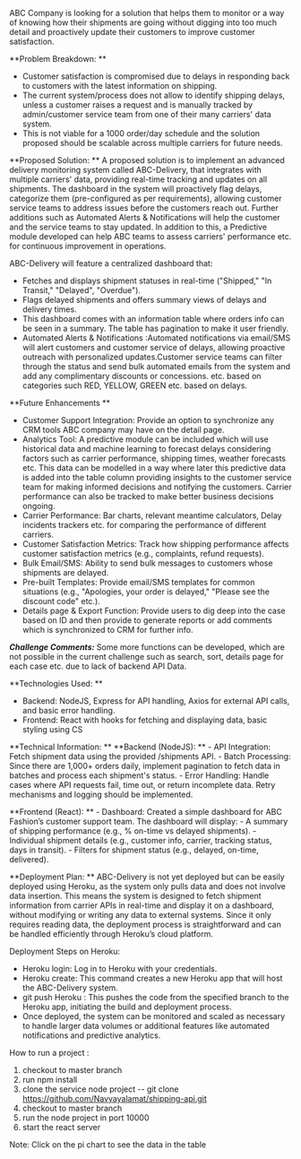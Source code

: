 ABC Company is looking for a solution that helps them to monitor or a way of knowing how their shipments are going without digging into too much detail and proactively update their customers to improve customer satisfaction. 

**Problem Breakdown:  **
- Customer satisfaction is compromised due to delays in responding back to customers with the latest information on shipping. 
- The current system/process does not allow to identify shipping delays, unless a customer raises a request and is manually tracked by admin/customer service team from one of their many carriers' data system. 
- This is not viable for a 1000 order/day schedule and the solution proposed should be scalable across multiple carriers for future needs.  
  
**Proposed Solution: **
A proposed solution is to implement an advanced delivery monitoring system called ABC-Delivery, that integrates with multiple carriers' data, providing real-time tracking and updates on all shipments. The dashboard in the system will proactively flag delays, categorize them (pre-configured as per requirements), allowing customer service teams to address issues before the customers reach out. Further additions such as Automated Alerts & Notifications will help the customer and the service teams to stay updated. In addition to this, a Predictive module developed can help ABC teams to assess carriers' performance etc. for continuous improvement in operations. 

ABC-Delivery will feature a centralized dashboard that: 

- Fetches and displays shipment statuses in real-time ("Shipped," "In Transit," "Delayed", "Overdue"). 
- Flags delayed shipments and offers summary views of delays and delivery times. 
- This dashboard comes with an information table where orders info can be seen in a summary. The table has pagination to make it user friendly.
- Automated Alerts & Notifications :Automated notifications via email/SMS will alert customers and customer service of delays, allowing proactive outreach with personalized updates.Customer service teams can filter through the status and send bulk automated emails from the system and add any complimentary discounts or concessions. etc. based on categories such RED, YELLOW, GREEN etc. based on delays. 

**Future Enhancements **
- Customer Support Integration: Provide an option to synchronize any CRM tools ABC company may have on the detail page.  
- Analytics Tool: A predictive module can be included which will use historical data and machine learning to forecast delays considering factors such as carrier performance, shipping times, weather forecasts etc. This data can be modelled in a way where later this predictive data is added into the table column providing insights to the customer service team for making informed decisions and notifying the customers. Carrier performance can also be tracked to make better business decisions ongoing. 
- Carrier Performance: Bar charts, relevant meantime calculators, Delay incidents trackers etc. for comparing the performance of different carriers. 
- Customer Satisfaction Metrics: Track how shipping performance affects customer satisfaction metrics (e.g., complaints, refund requests). 
- Bulk Email/SMS: Ability to send bulk messages to customers whose shipments are delayed. 
- Pre-built Templates: Provide email/SMS templates for common situations (e.g., "Apologies, your order is delayed," "Please see the discount code" etc.). 
- Details page & Export Function: Provide users to dig deep into the case based on ID and then provide to generate reports or add comments which is synchronized to CRM for further info.  

_**Challenge Comments:**_ Some more functions can be developed, which are not possible in the current challenge such as search, sort, details page for each case etc. due to lack of backend API Data. 
 
**Technologies Used: **
- Backend: NodeJS, Express for API handling, Axios for external API calls, and basic error handling. 
- Frontend: React with hooks for fetching and displaying data, basic styling using CS
  
**Technical Information: **
  **Backend (NodeJS): **
      - API Integration: Fetch shipment data using the provided /shipments API. 
      - Batch Processing: Since there are 1,000+ orders daily, implement pagination to fetch data in batches and process each shipment's status. 
      - Error Handling: Handle cases where API requests fail, time out, or return incomplete data. Retry mechanisms and logging should be implemented. 

**Frontend (React): **
       - Dashboard: Created a simple dashboard for ABC Fashion’s customer support team. The dashboard will display: 
       - A summary of shipping performance (e.g., % on-time vs delayed shipments). 
       - Individual shipment details (e.g., customer info, carrier, tracking status, days in transit). 
       - Filters for shipment status (e.g., delayed, on-time, delivered). 

**Deployment Plan: **
ABC-Delivery is not yet deployed but can be easily deployed using Heroku, as the system only pulls data and does not involve data insertion. This means the system is designed to fetch shipment information from carrier APIs in real-time and display it on a dashboard, without modifying or writing any data to external systems. Since it only requires reading data, the deployment process is straightforward and can be handled efficiently through Heroku’s cloud platform. 

Deployment Steps on Heroku: 
- Heroku login: Log in to Heroku with your credentials. 
- Heroku create: This command creates a new Heroku app that will host the ABC-Delivery system. 
- git push Heroku <branch name>: This pushes the code from the specified branch to the Heroku app, initiating the build and deployment process. 
- Once deployed, the system can be monitored and scaled as necessary to handle larger data volumes or additional features like automated notifications and predictive analytics.

How to run a project :

1. checkout to master branch
2. run npm install
3. clone the service node project -- git clone https://github.com/Navyayalamat/shipping-api.git
4. checkout to master branch
5. run the node project in port 10000
6. start the react server

Note: Click on the pi chart to see the data in the table 
   

